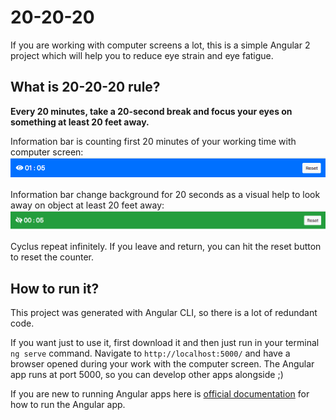 # 20-20-20

If you are working with computer screens a lot, this is a simple Angular 2 project which will help you to reduce eye strain and eye fatigue.

## What is 20-20-20 rule?
**Every 20 minutes, take a 20-second break and focus your eyes on something at least 20 feet away.**

Information bar is counting first 20 minutes of your working time with computer screen:
![alt text](https://raw.githubusercontent.com/codekopf/20-20-20/master/lookAtComputer.png)

Information bar change background for 20 seconds as a visual help to look away on object at least 20 feet away:  
![alt text](https://raw.githubusercontent.com/codekopf/20-20-20/1d69025e3b0af57b98df855ea605ac5202dc299b/lookAway.png)

Cyclus repeat infinitely. If you leave and return, you can hit the reset button to reset the counter.    

## How to run it?

This project was generated with Angular CLI, so there is a lot of redundant code.

If you want just to use it, first download it and then just run in your terminal `ng serve` command. Navigate to `http://localhost:5000/` and have a browser opened during your work with the computer screen. The Angular app runs at port 5000, so you can develop other apps alongside ;) 
 
If you are new to running Angular apps here is [official documentation](https://angular.io/guide/setup) for how to run the Angular app.
